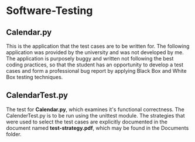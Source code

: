 # Software-Testing
## Calendar.py
This is the application that the test cases are to be written for. The following application was provided by the university and was not developed by me.
The application is purposely buggy and written not following the best coding practices, so that the student has an opportunity to develop a test cases and form a professional bug report by applying Black Box and White Box testing techniques.

## CalendarTest.py
The test for __Calendar.py__, which examines it's functional correctness. The CalenderTest.py is to be run using the unittest module. The strategies that were used to select the test cases are explicitly documented in the document named __test-strategy.pdf__, which may be found in the Documents folder.



